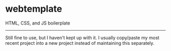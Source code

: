 # webtemplate
HTML, CSS, and JS boilerplate

---

Still fine to use, but I haven't kept up with it. I usually copy/paste my most recent project into a new project instead of maintaining this separately.
